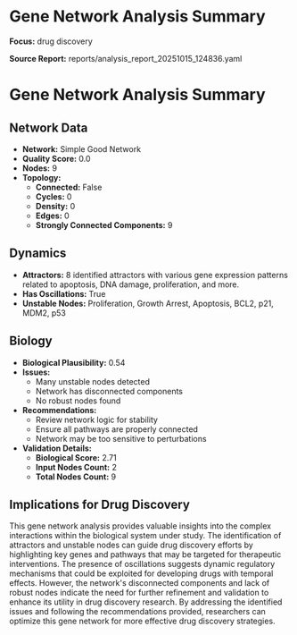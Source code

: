 # Gene Network Analysis Summary

**Focus:** drug discovery

**Source Report:** reports/analysis_report_20251015_124836.yaml

# Gene Network Analysis Summary

## Network Data
- **Network:** Simple Good Network
- **Quality Score:** 0.0
- **Nodes:** 9
- **Topology:**
  - **Connected:** False
  - **Cycles:** 0
  - **Density:** 0
  - **Edges:** 0
  - **Strongly Connected Components:** 9

## Dynamics
- **Attractors:** 8 identified attractors with various gene expression patterns related to apoptosis, DNA damage, proliferation, and more.
- **Has Oscillations:** True
- **Unstable Nodes:** Proliferation, Growth Arrest, Apoptosis, BCL2, p21, MDM2, p53

## Biology
- **Biological Plausibility:** 0.54
- **Issues:**
  - Many unstable nodes detected
  - Network has disconnected components
  - No robust nodes found
- **Recommendations:**
  - Review network logic for stability
  - Ensure all pathways are properly connected
  - Network may be too sensitive to perturbations
- **Validation Details:**
  - **Biological Score:** 2.71
  - **Input Nodes Count:** 2
  - **Total Nodes Count:** 9

## Implications for Drug Discovery
This gene network analysis provides valuable insights into the complex interactions within the biological system under study. The identification of attractors and unstable nodes can guide drug discovery efforts by highlighting key genes and pathways that may be targeted for therapeutic interventions. The presence of oscillations suggests dynamic regulatory mechanisms that could be exploited for developing drugs with temporal effects. However, the network's disconnected components and lack of robust nodes indicate the need for further refinement and validation to enhance its utility in drug discovery research. By addressing the identified issues and following the recommendations provided, researchers can optimize this gene network for more effective drug discovery strategies.